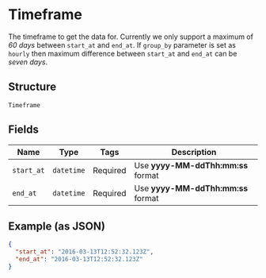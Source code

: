 
# Timeframe

The timeframe to get the data for. Currently we only support a maximum of *60 days* between `start_at` and `end_at`. If `group_by` parameter is set as `hourly` then maximum difference between `start_at` and `end_at` can be *seven days*.

## Structure

`Timeframe`

## Fields

| Name | Type | Tags | Description |
|  --- | --- | --- | --- |
| `start_at` | `datetime` | Required | Use <b>yyyy-MM-ddThh:mm:ss</b> format |
| `end_at` | `datetime` | Required | Use <b>yyyy-MM-ddThh:mm:ss</b> format |

## Example (as JSON)

```json
{
  "start_at": "2016-03-13T12:52:32.123Z",
  "end_at": "2016-03-13T12:52:32.123Z"
}
```

